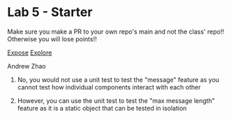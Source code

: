 # Lab 5 - Starter
Make sure you make a PR to your own repo's main and not the class' repo!! Otherwise you will lose points!!

[Expose](https://darkcatz.github.io/Lab5_Starter/expose.html)
[Explore](https://darkcatz.github.io/Lab5_Starter/explore.html)

Andrew Zhao

1. No, you would not use a unit test to test the "message" feature as you cannot test how individual components interact with each other

2. However, you can use the unit test to test the "max message length" feature as it is a static object that can be tested in isolation